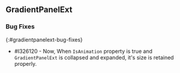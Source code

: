 ## GradientPanelExt

### Bug Fixes
{:#gradientpanelext-bug-fixes}

* \#I326120 - Now, When `IsAnimation` property is true and `GradientPanelExt` is collapsed and expanded, it's size is retained properly.
